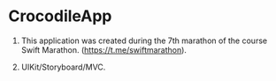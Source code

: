 # CrocodileApp

1. This application was created during the 7th marathon of the course Swift Marathon. 
(https://t.me/swiftmarathon). 

2. UIKit/Storyboard/MVC.


